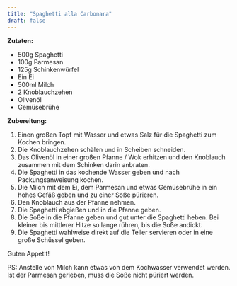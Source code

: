 ```yaml
---
title: "Spaghetti alla Carbonara"
draft: false
---
```


**Zutaten:**
- 500g Spaghetti
- 100g Parmesan
- 125g Schinkenwürfel
- Ein Ei
- 500ml Milch
- 2 Knoblauchzehen
- Olivenöl
- Gemüsebrühe

**Zubereitung:**
1. Einen großen Topf mit Wasser und etwas Salz für die Spaghetti zum Kochen bringen.
2. Die Knoblauchzehen schälen und in Scheiben schneiden.
3. Das Olivenöl in einer großen Pfanne / Wok erhitzen und den Knoblauch zusammen mit dem Schinken darin anbraten.
4. Die Spaghetti in das kochende Wasser geben und nach Packungsanweisung kochen.
5. Die Milch mit dem Ei, dem Parmesan und etwas Gemüsebrühe in ein hohes Gefäß geben und zu einer Soße pürieren.
6. Den Knoblauch aus der Pfanne nehmen.
7. Die Spaghetti abgießen und in die Pfanne geben.
8. Die Soße in die Pfanne geben und gut unter die Spaghetti heben. Bei kleiner bis mittlerer Hitze so lange rühren, bis die Soße andickt.
9. Die Spaghetti wahlweise direkt auf die Teller servieren oder in eine große Schüssel geben.

Guten Appetit!

PS: Anstelle von Milch kann etwas von dem Kochwasser verwendet werden. Ist der Parmesan gerieben, muss die Soße nicht püriert werden.